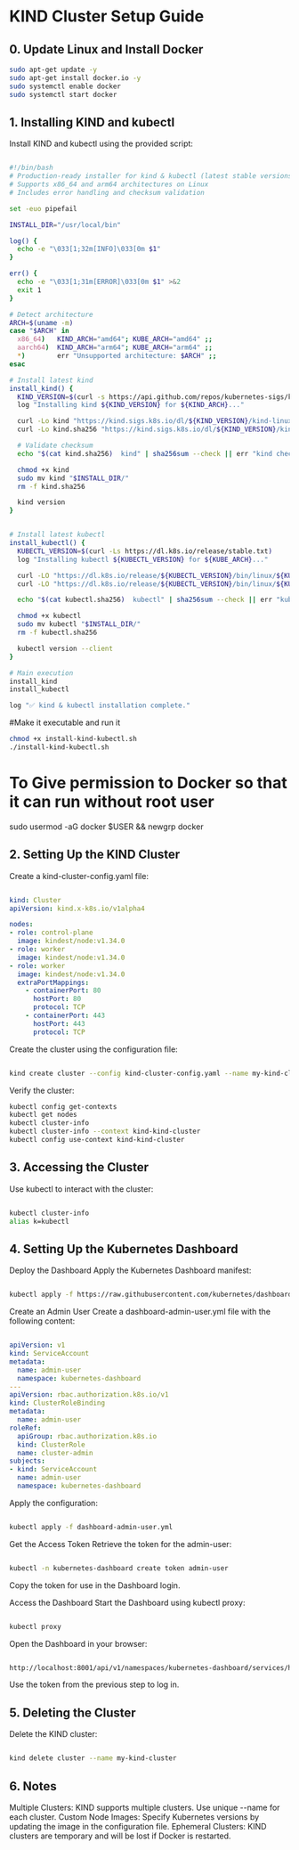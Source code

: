 # KIND Cluster Setup Guide

## 0. Update Linux and Install Docker

```bash
sudo apt-get update -y
sudo apt-get install docker.io -y
sudo systemctl enable docker
sudo systemctl start docker

```
## 1. Installing KIND and kubectl
Install KIND and kubectl using the provided script:
```bash

#!/bin/bash
# Production-ready installer for kind & kubectl (latest stable versions)
# Supports x86_64 and arm64 architectures on Linux
# Includes error handling and checksum validation

set -euo pipefail

INSTALL_DIR="/usr/local/bin"

log() {
  echo -e "\033[1;32m[INFO]\033[0m $1"
}

err() {
  echo -e "\033[1;31m[ERROR]\033[0m $1" >&2
  exit 1
}

# Detect architecture
ARCH=$(uname -m)
case "$ARCH" in
  x86_64)   KIND_ARCH="amd64"; KUBE_ARCH="amd64" ;;
  aarch64)  KIND_ARCH="arm64"; KUBE_ARCH="arm64" ;;
  *)        err "Unsupported architecture: $ARCH" ;;
esac

# Install latest kind
install_kind() {
  KIND_VERSION=$(curl -s https://api.github.com/repos/kubernetes-sigs/kind/releases/latest | jq -r .tag_name)
  log "Installing kind ${KIND_VERSION} for ${KIND_ARCH}..."

  curl -Lo kind "https://kind.sigs.k8s.io/dl/${KIND_VERSION}/kind-linux-${KIND_ARCH}"
  curl -Lo kind.sha256 "https://kind.sigs.k8s.io/dl/${KIND_VERSION}/kind-linux-${KIND_ARCH}.sha256sum"

  # Validate checksum
  echo "$(cat kind.sha256)  kind" | sha256sum --check || err "kind checksum validation failed!"

  chmod +x kind
  sudo mv kind "$INSTALL_DIR/"
  rm -f kind.sha256

  kind version
}


# Install latest kubectl
install_kubectl() {
  KUBECTL_VERSION=$(curl -Ls https://dl.k8s.io/release/stable.txt)
  log "Installing kubectl ${KUBECTL_VERSION} for ${KUBE_ARCH}..."

  curl -LO "https://dl.k8s.io/release/${KUBECTL_VERSION}/bin/linux/${KUBE_ARCH}/kubectl"
  curl -LO "https://dl.k8s.io/release/${KUBECTL_VERSION}/bin/linux/${KUBE_ARCH}/kubectl.sha256"

  echo "$(cat kubectl.sha256)  kubectl" | sha256sum --check || err "kubectl checksum validation failed!"

  chmod +x kubectl
  sudo mv kubectl "$INSTALL_DIR/"
  rm -f kubectl.sha256

  kubectl version --client
}

# Main execution
install_kind
install_kubectl

log "✅ kind & kubectl installation complete."

```

#Make it executable and run it

```bash
chmod +x install-kind-kubectl.sh
./install-kind-kubectl.sh

```


# To Give permission to Docker so that it can run without root user 

sudo usermod -aG docker $USER && newgrp docker

## 2. Setting Up the KIND Cluster
Create a kind-cluster-config.yaml file:

```yaml

kind: Cluster
apiVersion: kind.x-k8s.io/v1alpha4

nodes:
- role: control-plane
  image: kindest/node:v1.34.0
- role: worker
  image: kindest/node:v1.34.0
- role: worker
  image: kindest/node:v1.34.0
  extraPortMappings:
    - containerPort: 80
      hostPort: 80
      protocol: TCP
    - containerPort: 443
      hostPort: 443
      protocol: TCP
```
Create the cluster using the configuration file:

```bash

kind create cluster --config kind-cluster-config.yaml --name my-kind-cluster
```
Verify the cluster:

```bash
kubectl config get-contexts
kubectl get nodes
kubectl cluster-info
kubectl cluster-info --context kind-kind-cluster
kubectl config use-context kind-kind-cluster
```
## 3. Accessing the Cluster
Use kubectl to interact with the cluster:
```bash

kubectl cluster-info
alias k=kubectl
```


## 4. Setting Up the Kubernetes Dashboard
Deploy the Dashboard
Apply the Kubernetes Dashboard manifest:
```bash

kubectl apply -f https://raw.githubusercontent.com/kubernetes/dashboard/v2.7.0/aio/deploy/recommended.yaml
```
Create an Admin User
Create a dashboard-admin-user.yml file with the following content:

```yaml

apiVersion: v1
kind: ServiceAccount
metadata:
  name: admin-user
  namespace: kubernetes-dashboard
---
apiVersion: rbac.authorization.k8s.io/v1
kind: ClusterRoleBinding
metadata:
  name: admin-user
roleRef:
  apiGroup: rbac.authorization.k8s.io
  kind: ClusterRole
  name: cluster-admin
subjects:
- kind: ServiceAccount
  name: admin-user
  namespace: kubernetes-dashboard
```
Apply the configuration:

```bash

kubectl apply -f dashboard-admin-user.yml
```
Get the Access Token
Retrieve the token for the admin-user:

```bash

kubectl -n kubernetes-dashboard create token admin-user
```
Copy the token for use in the Dashboard login.

Access the Dashboard
Start the Dashboard using kubectl proxy:

```bash

kubectl proxy
```
Open the Dashboard in your browser:

```bash

http://localhost:8001/api/v1/namespaces/kubernetes-dashboard/services/https:kubernetes-dashboard:/proxy/
```
Use the token from the previous step to log in.

## 5. Deleting the Cluster
Delete the KIND cluster:
```bash

kind delete cluster --name my-kind-cluster
```

## 6. Notes

Multiple Clusters: KIND supports multiple clusters. Use unique --name for each cluster.
Custom Node Images: Specify Kubernetes versions by updating the image in the configuration file.
Ephemeral Clusters: KIND clusters are temporary and will be lost if Docker is restarted.

